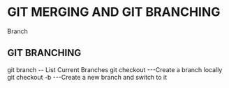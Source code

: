 # GIT MERGING AND GIT BRANCHING

Branch

## GIT BRANCHING

git branch -- List Current Branches
git checkout <branchname> ---Create a branch locally
git checkout -b <branchname> ---Create a new branch and switch to it